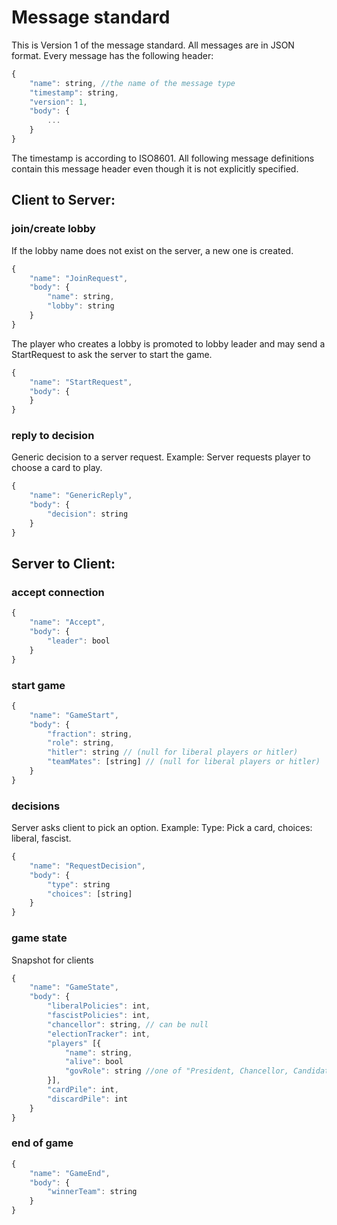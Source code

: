 # Message standard
This is Version 1 of the message standard.
All messages are in JSON format.  Every message has the following header:
```js
{
    "name": string, //the name of the message type
    "timestamp": string,
    "version": 1,
    "body": {
        ...
    }
}
```
The timestamp is according to ISO8601. All following message definitions contain this message header even though it is not explicitly specified.

## Client to Server:

### join/create lobby
If the lobby name does not exist on the server, a new one is created.
```js
{
    "name": "JoinRequest",
    "body": {
        "name": string,
        "lobby": string
    }
}
```
The player who creates a lobby is promoted to lobby leader and may send a StartRequest to ask the server to start the game.

```js
{
    "name": "StartRequest",
    "body": {
    }
}
```

### reply to decision
Generic decision to a server request. Example: Server requests player to choose a card to play.
```js
{
    "name": "GenericReply",
    "body": {
        "decision": string
    }
}
```

## Server to Client:

### accept connection

```js
{
    "name": "Accept",
    "body": {
        "leader": bool
    }
}
```

### start game

```js
{
    "name": "GameStart",
    "body": {
        "fraction": string,
        "role": string,
        "hitler": string // (null for liberal players or hitler)
        "teamMates": [string] // (null for liberal players or hitler)
    }
}
```

### decisions
Server asks client to pick an option. Example: Type: Pick a card, choices: liberal, fascist.
```js
{
    "name": "RequestDecision",
    "body": {
        "type": string
        "choices": [string]
    }
}
```

### game state
Snapshot for clients
```js
{
    "name": "GameState",
    "body": {
        "liberalPolicies": int,
        "fascistPolicies": int,
        "chancellor": string, // can be null
        "electionTracker": int,
        "players" [{
            "name": string,
            "alive": bool
            "govRole": string //one of "President, Chancellor, Candidate or null"
        }],
        "cardPile": int,
        "discardPile": int
    }
}
```

### end of game
```js
{
    "name": "GameEnd",
    "body": {
        "winnerTeam": string
    }
}
```
